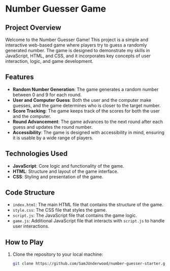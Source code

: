 # Number Guesser Game

## Project Overview

Welcome to the Number Guesser Game! This project is a simple and interactive web-based game where players try to guess a randomly generated number. The game is designed to demonstrate my skills in JavaScript, HTML, and CSS, and it incorporates key concepts of user interaction, logic, and game development.

## Features

- **Random Number Generation**: The game generates a random number between 0 and 9 for each round.
- **User and Computer Guess**: Both the user and the computer make guesses, and the game determines who is closer to the target number.
- **Score Tracking**: The game keeps track of the scores for both the user and the computer.
- **Round Advancement**: The game advances to the next round after each guess and updates the round number.
- **Accessibility**: The game is designed with accessibility in mind, ensuring it is usable by a wide range of players.

## Technologies Used

- **JavaScript**: Core logic and functionality of the game.
- **HTML**: Structure and layout of the game interface.
- **CSS**: Styling and presentation of the game.

## Code Structure

- `index.html`: The main HTML file that contains the structure of the game.
- `style.css`: The CSS file that styles the game.
- `script.js`: The JavaScript file that contains the game logic.
- `game.js`: Additional JavaScript file that interacts with `script.js` to handle user interactions.

## How to Play

1. Clone the repository to your local machine:
   ```bash
   git clone https://github.com/SamJUnderwood/number-guesser-starter.git
